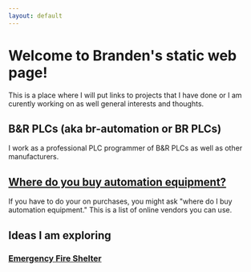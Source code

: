 ```yaml
---
layout: default
---
```

# Welcome to Branden's static web page!
This is a place where I will put links to projects that I have done or I am curently working on as well general interests and thoughts.

## B&R PLCs (aka br-automation or BR PLCs)
I work as a professional PLC programmer of B&R PLCs as well as other manufacturers.

## [Where do you buy automation equipment? ](./automationSalesWebsites.html)

If you have to do your on purchases, you might ask "where do I buy automation equipment." This is a list of online vendors you can use.

## Ideas I am exploring

### [Emergency Fire Shelter](./emergencyfireshelter.html)
